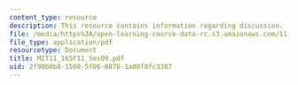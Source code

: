 ```yaml
---
content_type: resource
description: This resource contains information regarding discussion.
file: /media/https%3A/open-learning-course-data-rc.s3.amazonaws.com/11-165-infrastructure-and-energy-technology-challenges-fall-2011/2f90b8b815085f0688761a08f8fc3387_MIT11_165F11_Ses09.pdf
file_type: application/pdf
resourcetype: Document
title: MIT11_165F11_Ses09.pdf
uid: 2f90b8b8-1508-5f06-8876-1a08f8fc3387
---
```

